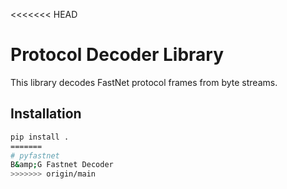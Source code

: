 <<<<<<< HEAD
# Protocol Decoder Library

This library decodes FastNet protocol frames from byte streams.

## Installation
```bash
pip install .
=======
# pyfastnet
B&amp;G Fastnet Decoder
>>>>>>> origin/main
